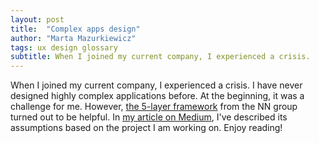 ```yaml
---
layout: post
title:  "Complex apps design"
author: "Marta Mazurkiewicz"
tags: ux design glossary 
subtitle: When I joined my current company, I experienced a crisis.
---
```


When I joined my current company, I experienced a crisis. I have never designed highly complex applications before. At the beginning, it was a challenge for me. However, [the 5-layer framework](https://www.nngroup.com/articles/complex-application-design-framework/) from the NN group turned out to be helpful. In [my article on Medium](https://medium.com/bigpicture-one/how-to-handle-complexity-in-complex-applications-5220d0a6c82e), I've described its assumptions based on the project I am working on. Enjoy reading!
